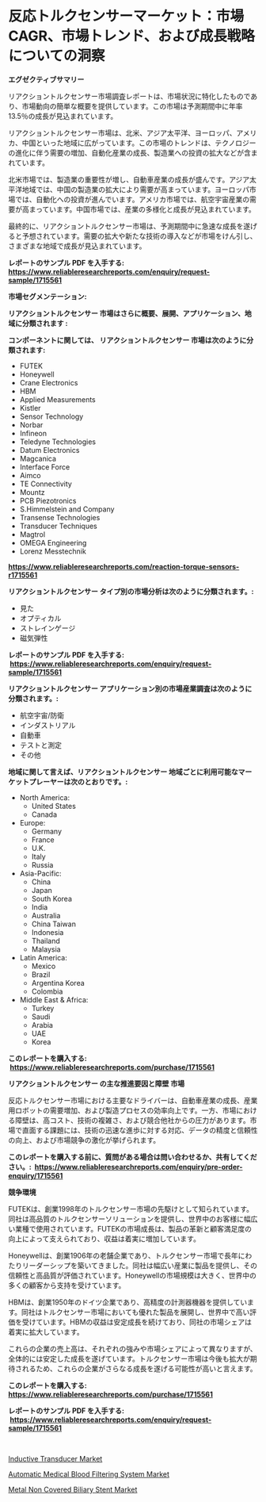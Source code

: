 <p><h1>反応トルクセンサーマーケット：市場CAGR、市場トレンド、および成長戦略についての洞察</h1></p><p><strong>エグゼクティブサマリー</strong></p>
<p><p>リアクショントルクセンサー市場調査レポートは、市場状況に特化したものであり、市場動向の簡単な概要を提供しています。この市場は予測期間中に年率13.5％の成長が見込まれています。</p><p>リアクショントルクセンサー市場は、北米、アジア太平洋、ヨーロッパ、アメリカ、中国といった地域に広がっています。この市場のトレンドは、テクノロジーの進化に伴う需要の増加、自動化産業の成長、製造業への投資の拡大などが含まれています。</p><p>北米市場では、製造業の重要性が増し、自動車産業の成長が盛んです。アジア太平洋地域では、中国の製造業の拡大により需要が高まっています。ヨーロッパ市場では、自動化への投資が進んでいます。アメリカ市場では、航空宇宙産業の需要が高まっています。中国市場では、産業の多様化と成長が見込まれています。</p><p>最終的に、リアクショントルクセンサー市場は、予測期間中に急速な成長を遂げると予想されています。需要の拡大や新たな技術の導入などが市場をけん引し、さまざまな地域で成長が見込まれています。</p></p>
<p><strong>レポートのサンプル PDF を入手する: <a href="https://www.reliableresearchreports.com/enquiry/request-sample/1715561">https://www.reliableresearchreports.com/enquiry/request-sample/1715561</a></strong></p>
<p><strong>市場セグメンテーション:</strong></p>
<p><strong> リアクショントルクセンサー 市場はさらに概要、展開、アプリケーション、地域に分類されます :</strong></p>
<p><strong>コンポーネントに関しては、 リアクショントルクセンサー 市場は次のように分類されます: &nbsp;</strong></p>
<p><ul><li>FUTEK</li><li>Honeywell</li><li>Crane Electronics</li><li>HBM</li><li>Applied Measurements</li><li>Kistler</li><li>Sensor Technology</li><li>Norbar</li><li>Infineon</li><li>Teledyne Technologies</li><li>Datum Electronics</li><li>Magcanica</li><li>Interface Force</li><li>Aimco</li><li>TE Connectivity</li><li>Mountz</li><li>PCB Piezotronics</li><li>S.Himmelstein and Company</li><li>Transense Technologies</li><li>Transducer Techniques</li><li>Magtrol</li><li>OMEGA Engineering</li><li>Lorenz Messtechnik</li></ul></p>
<p><strong><a href="https://www.reliableresearchreports.com/reaction-torque-sensors-r1715561">https://www.reliableresearchreports.com/reaction-torque-sensors-r1715561</a></strong></p>
<p><strong> リアクショントルクセンサー タイプ別の市場分析は次のように分類されます。:</strong></p>
<p><ul><li>見た</li><li>オプティカル</li><li>ストレインゲージ</li><li>磁気弾性</li></ul></p>
<p><strong>レポートのサンプル PDF を入手する: &nbsp;<a href="https://www.reliableresearchreports.com/enquiry/request-sample/1715561">https://www.reliableresearchreports.com/enquiry/request-sample/1715561</a></strong></p>
<p><strong> リアクショントルクセンサー アプリケーション別の市場産業調査は次のように分類されます。:</strong></p>
<p><ul><li>航空宇宙/防衛</li><li>インダストリアル</li><li>自動車</li><li>テストと測定</li><li>その他</li></ul></p>
<p><strong>地域に関して言えば、リアクショントルクセンサー 地域ごとに利用可能なマーケットプレーヤーは次のとおりです。:</strong></p>
<p><ul>
    <li>
        North America:
        <ul>
            <li>United States</li>
            <li>Canada</li>
        </ul>
    </li>
    <li>
        Europe:
        <ul>
            <li>Germany</li>
            <li>France</li>
            <li>U.K.</li>
            <li>Italy</li>
            <li>Russia</li>
        </ul>
    </li>
    <li>
        Asia-Pacific:
        <ul>
            <li>China</li>
            <li>Japan</li>
            <li>South Korea</li>
            <li>India</li>
            <li>Australia</li>
            <li>China Taiwan</li>
            <li>Indonesia</li>
            <li>Thailand</li>
            <li>Malaysia</li>
        </ul>
    </li>
    <li>
        Latin America:
        <ul>
            <li>Mexico</li>
            <li>Brazil</li>
            <li>Argentina Korea</li>
            <li>Colombia</li>
        </ul>
    </li>
    <li>
        Middle East & Africa:
        <ul>
            <li>Turkey</li>
            <li>Saudi</li>
            <li>Arabia</li>
            <li>UAE</li>
            <li>Korea</li>
        </ul>
    </li>
    </ul></p>
<p><strong>このレポートを購入する: &nbsp;<a href="https://www.reliableresearchreports.com/purchase/1715561">https://www.reliableresearchreports.com/purchase/1715561</a></strong></p>
<p><strong>リアクショントルクセンサー の主な推進要因と障壁 市場</strong></p>
<p><p>反応トルクセンサー市場における主要なドライバーは、自動車産業の成長、産業用ロボットの需要増加、および製造プロセスの効率向上です。一方、市場における障壁は、高コスト、技術の複雑さ、および競合他社からの圧力があります。市場で直面する課題には、技術の迅速な進歩に対する対応、データの精度と信頼性の向上、および市場競争の激化が挙げられます。</p></p>
<p><strong>このレポートを購入する前に、質問がある場合は問い合わせるか、共有してください。:&nbsp; <a href="https://www.reliableresearchreports.com/enquiry/pre-order-enquiry/1715561">https://www.reliableresearchreports.com/enquiry/pre-order-enquiry/1715561</a></strong></p>
<p><strong>競争環境</strong></p>
<p><p>FUTEKは、創業1998年のトルクセンサー市場の先駆けとして知られています。同社は高品質のトルクセンサーソリューションを提供し、世界中のお客様に幅広い業種で使用されています。FUTEKの市場成長は、製品の革新と顧客満足度の向上によって支えられており、収益は着実に増加しています。</p><p>Honeywellは、創業1906年の老舗企業であり、トルクセンサー市場で長年にわたりリーダーシップを築いてきました。同社は幅広い産業に製品を提供し、その信頼性と高品質が評価されています。Honeywellの市場規模は大きく、世界中の多くの顧客から支持を受けています。</p><p>HBMは、創業1950年のドイツ企業であり、高精度の計測器機器を提供しています。同社はトルクセンサー市場においても優れた製品を展開し、世界中で高い評価を受けています。HBMの収益は安定成長を続けており、同社の市場シェアは着実に拡大しています。</p><p>これらの企業の売上高は、それぞれの強みや市場シェアによって異なりますが、全体的には安定した成長を遂げています。トルクセンサー市場は今後も拡大が期待されるため、これらの企業がさらなる成長を遂げる可能性が高いと言えます。</p></p>
<p><strong>このレポートを購入する: &nbsp; <a href="https://www.reliableresearchreports.com/purchase/1715561">https://www.reliableresearchreports.com/purchase/1715561</a></strong></p>
<p><strong>レポートのサンプル PDF を入手する: &nbsp;<a href="https://www.reliableresearchreports.com/enquiry/request-sample/1715561">https://www.reliableresearchreports.com/enquiry/request-sample/1715561</a></strong><strong></strong></p>
<p>&nbsp;</p>
<p><p><a href="https://unruly-ladybug-44b.notion.site/Inductive-Transducer-Market-Research-Report-Its-History-and-Forecast-2024-to-2031-cded9f9f1e4d49149586408be1408533">Inductive Transducer Market</a></p><p><a href="https://github.com/lataunyatinikmelvin59ilbd0dv/Market-Research-Report-List-2/blob/main/automatic-medical-blood-filtering-system-market.md">Automatic Medical Blood Filtering System Market</a></p><p><a href="https://github.com/pgtimber/Market-Research-Report-List-2/blob/main/metal-non-covered-biliary-stent-market.md">Metal Non Covered Biliary Stent Market</a></p></p>